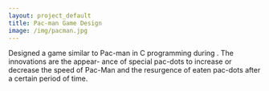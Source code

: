 ```yaml
---
layout: project_default
title: Pac-man Game Design
image: /img/pacman.jpg
---
```

Designed a game similar to Pac-man in C programming during . The innovations are the appear- ance of special pac-dots to increase or decrease the speed of Pac-Man and the resurgence of eaten pac-dots after a certain period of time.
